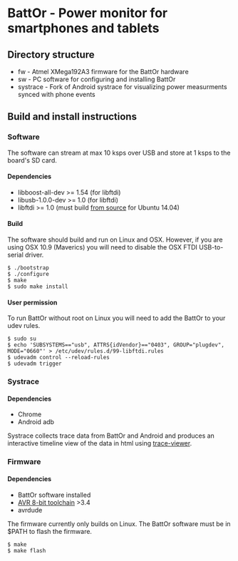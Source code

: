 # BattOr - Power monitor for smartphones and tablets

## Directory structure

* fw - Atmel XMega192A3 firmware for the BattOr hardware
* sw - PC software for configuring and installing BattOr
* systrace - Fork of Android systrace for visualizing power measurments synced with phone events

## Build and install instructions

### Software

The software can stream at max 10 ksps over USB and store at 1 ksps to the board's SD card.

#### Dependencies
* libboost-all-dev >= 1.54 (for libftdi)
* libusb-1.0.0-dev >= 1.0 (for libftdi)
* libftdi >= 1.0 (must build [from source](http://www.intra2net.com/en/developer/libftdi/download.php) for Ubuntu 14.04)

#### Build
The software should build and run on Linux and OSX. However, if you are
using OSX 10.9 (Maverics) you will need to disable the OSX FTDI USB-to-serial
driver.

    $ ./bootstrap
    $ ./configure
    $ make
    $ sudo make install

#### User permission
To run BattOr without root on Linux you will need to add the BattOr to your udev rules.

    $ sudo su
    $ echo 'SUBSYSTEMS=="usb", ATTRS{idVendor}=="0403", GROUP="plugdev", MODE="0660"' > /etc/udev/rules.d/99-libftdi.rules
    $ udevadm control --reload-rules
    $ udevadm trigger
    
### Systrace

#### Dependencies
* Chrome
* Android adb

Systrace collects trace data from BattOr and Android and produces an interactive timeline view of the data in html using [trace-viewer](http://github.com/google/trace-viewer).

### Firmware

#### Dependencies
* BattOr software installed
* [AVR 8-bit toolchain](http://www.atmel.com/tools/atmelavrtoolchainforlinux.aspx) >3.4
* avrdude

The firmware currently only builds on Linux. The BattOr software must be in $PATH to flash the firmware.

    $ make
    $ make flash
